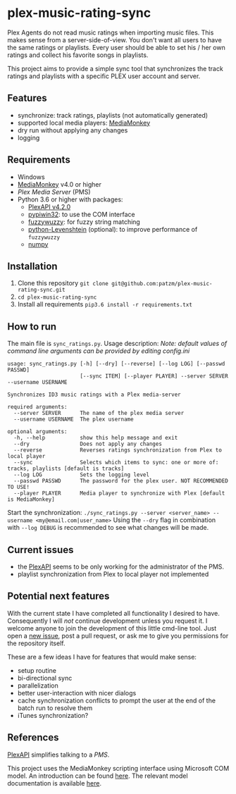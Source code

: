 # plex-music-rating-sync
Plex Agents do not read music ratings when importing music files.
This makes sense from a server-side-of-view.
You don't want all users to have the same ratings or playlists.
Every user should be able to set his / her own ratings and collect his favorite songs in playlists.

This project aims to provide a simple sync tool that synchronizes the track ratings and playlists with a specific PLEX user account and server.

## Features
* synchronize: track ratings, playlists (not automatically generated)
* supported local media players: [MediaMonkey](http://www.mediamonkey.com/)
* dry run without applying any changes
* logging

## Requirements
* Windows
* [MediaMonkey](http://www.mediamonkey.com/) v4.0 or higher
*  _Plex Media Server_ (PMS)
* Python 3.6 or higher with packages:
    * [PlexAPI v4.2.0](https://pypi.org/project/PlexAPI/)
    * [pypiwin32](https://pypi.org/project/pypiwin32/): to use the COM interface
    * [fuzzywuzzy](https://github.com/seatgeek/fuzzywuzzy): for fuzzy string matching
    * [python-Levenshtein](https://github.com/miohtama/python-Levenshtein) (optional): to improve performance of `fuzzywuzzy`
    * [numpy](https://pypi.org/project/numpy/)

## Installation

1. Clone this repository
   `git clone git@github.com:patzm/plex-music-rating-sync.git`
2. `cd plex-music-rating-sync`
3. Install all requirements
   `pip3.6 install -r requirements.txt`

## How to run
The main file is `sync_ratings.py`.
Usage description:
*Note: default values of command line arguments can be provided by editing config.ini*
```
usage: sync_ratings.py [-h] [--dry] [--reverse] [--log LOG] [--passwd PASSWD] 
                       [--sync ITEM] [--player PLAYER] --server SERVER --username USERNAME

Synchronizes ID3 music ratings with a Plex media-server

required arguments:
  --server SERVER      The name of the plex media server
  --username USERNAME  The plex username
  
optional arguments:
  -h, --help           show this help message and exit
  --dry                Does not apply any changes
  --reverse            Reverses ratings synchronization from Plex to local player 
  --sync               Selects which items to sync: one or more of: tracks, playlists [default is tracks]
  --log LOG            Sets the logging level
  --passwd PASSWD      The password for the plex user. NOT RECOMMENDED TO USE!
  --player PLAYER      Media player to synchronize with Plex [default is MediaMonkey]
```
Start the synchronization:
`./sync_ratings.py --server <server_name> --username <my@email.com|user_name>`
Using the `--dry` flag in combination with `--log DEBUG` is recommended to see what changes will be made.

## Current issues
* the [PlexAPI](https://pypi.org/project/PlexAPI/) seems to be only working for the administrator of the PMS.
* playlist synchronization from Plex to local player not implemented

## Potential next features
With the current state I have completed all functionality I desired to have.
Consequently I will *not* continue development unless you request it.
I welcome anyone to join the development of this little cmd-line tool.
Just open a [new issue](https://github.com/patzm/plex-music-rating-sync/issues/new), post a pull request, or ask me to give you permissions for the repository itself. 

These are a few ideas I have for features that would make sense:

* setup routine
* bi-directional sync
* parallelization
* better user-interaction with nicer dialogs
* cache synchronization conflicts to prompt the user at the end of the batch run to resolve them
* iTunes synchronization?

## References
[PlexAPI](https://pypi.org/project/PlexAPI/) simplifies talking to a _PMS_. 

This project uses the MediaMonkey scripting interface using Microsoft COM model.
An introduction can be found [here](http://www.mediamonkey.com/wiki/index.php/Introduction_to_scripting).
The relevant model documentation is available [here](http://www.mediamonkey.com/wiki/index.php/SDBApplication).
